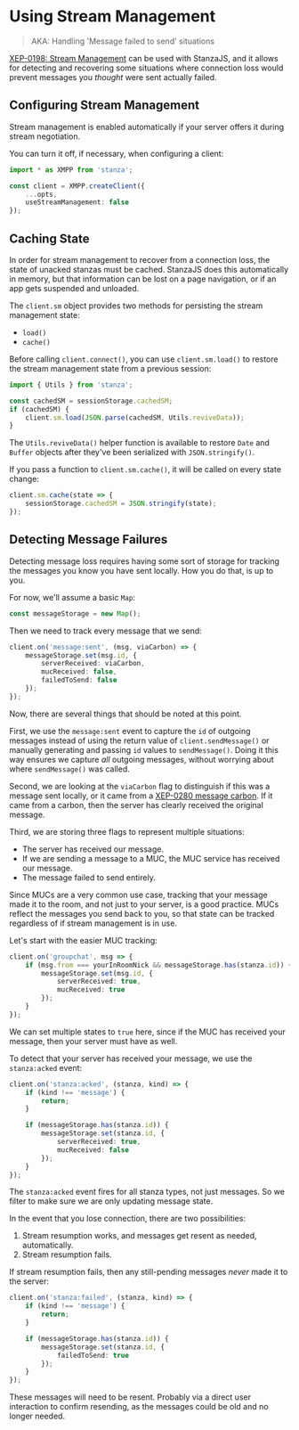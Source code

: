 # Using Stream Management

> AKA: Handling 'Message failed to send' situations

[XEP-0198: Stream Management](https://xmpp.org/extensions/xep-0198.html) can be used with StanzaJS, and it allows for detecting and recovering some situations where connection loss would prevent messages you _thought_ were sent actually failed.

## Configuring Stream Management

Stream management is enabled automatically if your server offers it during stream negotiation.

You can turn it off, if necessary, when configuring a client:

```typescript
import * as XMPP from 'stanza';

const client = XMPP.createClient({
    ...opts,
    useStreamManagement: false
});
```

## Caching State

In order for stream management to recover from a connection loss, the state of unacked stanzas must be
cached. StanzaJS does this automatically in memory, but that information can be lost on a page
navigation, or if an app gets suspended and unloaded.

The `client.sm` object provides two methods for persisting the stream management state:

-   `load()`
-   `cache()`

Before calling `client.connect()`, you can use `client.sm.load()` to restore the stream management state
from a previous session:

```typescript
import { Utils } from 'stanza';

const cachedSM = sessionStorage.cachedSM;
if (cachedSM) {
    client.sm.load(JSON.parse(cachedSM, Utils.reviveData));
}
```

The `Utils.reviveData()` helper function is available to restore `Date` and `Buffer` objects after they've been serialized with `JSON.stringify()`.

If you pass a function to `client.sm.cache()`, it will be called on every state change:

```typescript
client.sm.cache(state => {
    sessionStorage.cachedSM = JSON.stringify(state);
});
```

## Detecting Message Failures

Detecting message loss requires having some sort of storage for tracking the messages
you know you have sent locally. How you do that, is up to you.

For now, we'll assume a basic `Map`:

```typescript
const messageStorage = new Map();
```

Then we need to track every message that we send:

```typescript
client.on('message:sent', (msg, viaCarbon) => {
    messageStorage.set(msg.id, {
        serverReceived: viaCarbon,
        mucReceived: false,
        failedToSend: false
    });
});
```

Now, there are several things that should be noted at this point.

First, we use the `message:sent` event to capture the `id` of outgoing messages instead of using the return value of `client.sendMessage()` or manually generating and passing `id` values to `sendMessage()`. Doing it this way ensures we capture _all_ outgoing messages, without worrying about where `sendMessage()` was called.

Second, we are looking at the `viaCarbon` flag to distinguish if this was a message sent locally, or it came from a [XEP-0280 message carbon](https://xmpp.org/extensions/xep-0280.html). If it came from a carbon, then the server has clearly received the original message.

Third, we are storing three flags to represent multiple situations:

-   The server has received our message.
-   If we are sending a message to a MUC, the MUC service has received our message.
-   The message failed to send entirely.

Since MUCs are a very common use case, tracking that your message made it to the room, and not just
to your server, is a good practice. MUCs reflect the messages you send back to you, so that state
can be tracked regardless of if stream management is in use.

Let's start with the easier MUC tracking:

```typescript
client.on('groupchat', msg => {
    if (msg.from === yourInRoomNick && messageStorage.has(stanza.id)) {
        messageStorage.set(msg.id, {
            serverReceived: true,
            mucReceived: true
        });
    }
});
```

We can set multiple states to `true` here, since if the MUC has received your message, then your server must have as well.

To detect that your server has received your message, we use the `stanza:acked` event:

```typescript
client.on('stanza:acked', (stanza, kind) => {
    if (kind !== 'message') {
        return;
    }

    if (messageStorage.has(stanza.id)) {
        messageStorage.set(stanza.id, {
            serverReceived: true,
            mucReceived: false
        });
    }
});
```

The `stanza:acked` event fires for all stanza types, not just messages. So we filter to make sure we are only updating message state.

In the event that you lose connection, there are two possibilities:

1. Stream resumption works, and messages get resent as needed, automatically.
2. Stream resumption fails.

If stream resumption fails, then any still-pending messages _never_ made it to the server:

```typescript
client.on('stanza:failed', (stanza, kind) => {
    if (kind !== 'message') {
        return;
    }

    if (messageStorage.has(stanza.id)) {
        messageStorage.set(stanza.id, {
            failedToSend: true
        });
    }
});
```

These messages will need to be resent. Probably via a direct user interaction to confirm resending, as the messages could be old and no longer needed.
